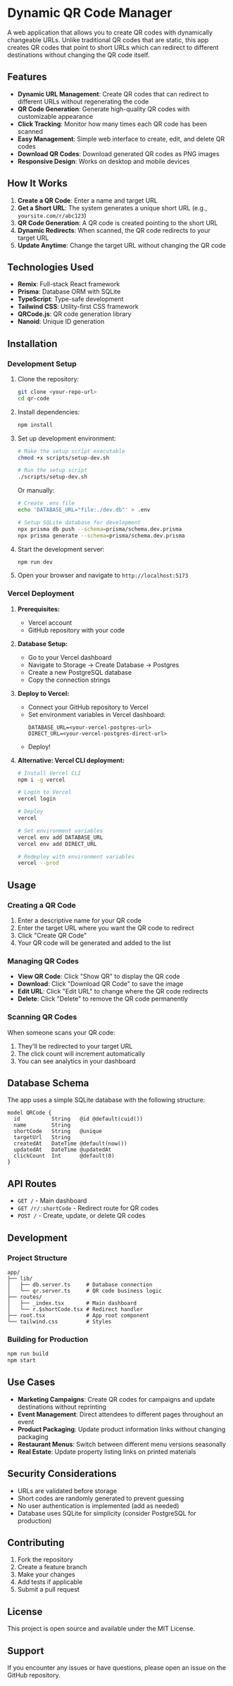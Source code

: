 # Dynamic QR Code Manager

A web application that allows you to create QR codes with dynamically changeable URLs. Unlike traditional QR codes that are static, this app creates QR codes that point to short URLs which can redirect to different destinations without changing the QR code itself.

## Features

- **Dynamic URL Management**: Create QR codes that can redirect to different URLs without regenerating the code
- **QR Code Generation**: Generate high-quality QR codes with customizable appearance
- **Click Tracking**: Monitor how many times each QR code has been scanned
- **Easy Management**: Simple web interface to create, edit, and delete QR codes
- **Download QR Codes**: Download generated QR codes as PNG images
- **Responsive Design**: Works on desktop and mobile devices

## How It Works

1. **Create a QR Code**: Enter a name and target URL
2. **Get a Short URL**: The system generates a unique short URL (e.g., `yoursite.com/r/abc123`)
3. **QR Code Generation**: A QR code is created pointing to the short URL
4. **Dynamic Redirects**: When scanned, the QR code redirects to your target URL
5. **Update Anytime**: Change the target URL without changing the QR code

## Technologies Used

- **Remix**: Full-stack React framework
- **Prisma**: Database ORM with SQLite
- **TypeScript**: Type-safe development
- **Tailwind CSS**: Utility-first CSS framework
- **QRCode.js**: QR code generation library
- **Nanoid**: Unique ID generation

## Installation

### Development Setup

1. Clone the repository:
   ```bash
   git clone <your-repo-url>
   cd qr-code
   ```

2. Install dependencies:
   ```bash
   npm install
   ```

3. Set up development environment:
   ```bash
   # Make the setup script executable
   chmod +x scripts/setup-dev.sh
   
   # Run the setup script
   ./scripts/setup-dev.sh
   ```
   
   Or manually:
   ```bash
   # Create .env file
   echo 'DATABASE_URL="file:./dev.db"' > .env
   
   # Setup SQLite database for development
   npx prisma db push --schema=prisma/schema.dev.prisma
   npx prisma generate --schema=prisma/schema.dev.prisma
   ```

4. Start the development server:
   ```bash
   npm run dev
   ```

5. Open your browser and navigate to `http://localhost:5173`

### Vercel Deployment

1. **Prerequisites:**
   - Vercel account
   - GitHub repository with your code

2. **Database Setup:**
   - Go to your Vercel dashboard
   - Navigate to Storage → Create Database → Postgres
   - Create a new PostgreSQL database
   - Copy the connection strings

3. **Deploy to Vercel:**
   - Connect your GitHub repository to Vercel
   - Set environment variables in Vercel dashboard:
     ```
     DATABASE_URL=<your-vercel-postgres-url>
     DIRECT_URL=<your-vercel-postgres-direct-url>
     ```
   - Deploy!

4. **Alternative: Vercel CLI deployment:**
   ```bash
   # Install Vercel CLI
   npm i -g vercel
   
   # Login to Vercel
   vercel login
   
   # Deploy
   vercel
   
   # Set environment variables
   vercel env add DATABASE_URL
   vercel env add DIRECT_URL
   
   # Redeploy with environment variables
   vercel --prod
   ```

## Usage

### Creating a QR Code

1. Enter a descriptive name for your QR code
2. Enter the target URL where you want the QR code to redirect
3. Click "Create QR Code"
4. Your QR code will be generated and added to the list

### Managing QR Codes

- **View QR Code**: Click "Show QR" to display the QR code
- **Download**: Click "Download QR Code" to save the image
- **Edit URL**: Click "Edit URL" to change where the QR code redirects
- **Delete**: Click "Delete" to remove the QR code permanently

### Scanning QR Codes

When someone scans your QR code:
1. They'll be redirected to your target URL
2. The click count will increment automatically
3. You can see analytics in your dashboard

## Database Schema

The app uses a simple SQLite database with the following structure:

```prisma
model QRCode {
  id          String   @id @default(cuid())
  name        String
  shortCode   String   @unique
  targetUrl   String
  createdAt   DateTime @default(now())
  updatedAt   DateTime @updatedAt
  clickCount  Int      @default(0)
}
```

## API Routes

- `GET /` - Main dashboard
- `GET /r/:shortCode` - Redirect route for QR codes
- `POST /` - Create, update, or delete QR codes

## Development

### Project Structure

```
app/
├── lib/
│   ├── db.server.ts     # Database connection
│   └── qr.server.ts     # QR code business logic
├── routes/
│   ├── _index.tsx       # Main dashboard
│   └── r.$shortCode.tsx # Redirect handler
├── root.tsx             # App root component
└── tailwind.css         # Styles
```

### Building for Production

```bash
npm run build
npm start
```

## Use Cases

- **Marketing Campaigns**: Create QR codes for campaigns and update destinations without reprinting
- **Event Management**: Direct attendees to different pages throughout an event
- **Product Packaging**: Update product information links without changing packaging
- **Restaurant Menus**: Switch between different menu versions seasonally
- **Real Estate**: Update property listing links on printed materials

## Security Considerations

- URLs are validated before storage
- Short codes are randomly generated to prevent guessing
- No user authentication is implemented (add as needed)
- Database uses SQLite for simplicity (consider PostgreSQL for production)

## Contributing

1. Fork the repository
2. Create a feature branch
3. Make your changes
4. Add tests if applicable
5. Submit a pull request

## License

This project is open source and available under the MIT License.

## Support

If you encounter any issues or have questions, please open an issue on the GitHub repository.
